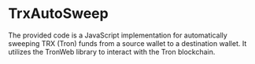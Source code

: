# TrxAutoSweep
The provided code is a JavaScript implementation for automatically sweeping TRX (Tron) funds from a source wallet to a destination wallet. It utilizes the TronWeb library to interact with the Tron blockchain.
